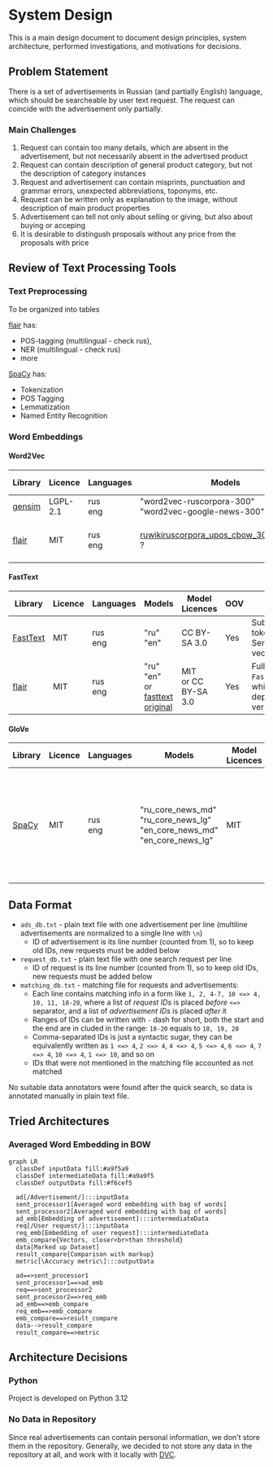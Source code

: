 # System Design

This is a main design document to document design principles, system architecture, performed investigations, and motivations for decisions.

## Problem Statement

There is a set of advertisements in Russian (and partially English) language, which should be searcheable by user text request. The request can coincide with the advertisement only partially.

### Main Challenges

1. Request can contain too many details, which are absent in the advertisement, but not necessarily absent in the advertised product
1. Request can contain description of general product category, but not the description of category instances
1. Request and advertisement can contain misprints, punctuation and grammar errors, unexpected abbreviations, toponyms, etc.
1. Request can be written only as explanation to the image, without description of main product properties
1. Advertisement can tell not only about selling or giving, but also about buying or acceping
1. It is desirable to distingush proposals without any price from the proposals with price

## Review of Text Processing Tools

### Text Preprocessing

To be organized into tables

[flair](https://flairnlp.github.io/docs/intro) has: 
* POS-tagging (multilingual - check rus), 
* NER (multilingual - check rus)
* more

[SpaCy](https://spacy.io/usage/models#quickstart) has:
* Tokenization
* POS Tagging
* Lemmatization
* Named Entity Recognition

### Word Embeddings

#### Word2Vec
    
| Library                                                            | Licence  | Languages   | Models                                                                               | Model Licences | OOV | Comment                                    |
|--------------------------------------------------------------------|----------|-------------|--------------------------------------------------------------------------------------|----------------|-----|--------------------------------------------|
| [gensim](https://radimrehurek.com/gensim/auto_examples/index.html) | LGPL-2.1 | rus<br/>eng | "word2vec-ruscorpora-300" <br/> "word2vec-google-news-300"                               | CC-BY <br/>  ? | No  | rus - with POS-tags                        |
| [flair](https://flairnlp.github.io/docs/intro)                     | MIT      | rus<br/>eng | [ruwikiruscorpora_upos_cbow_300_10_2021](https://rusvectores.org/ru/models/)  <br/> ? | CC-BY <br/>  ? | No  | Only text format, <br/> Tokenizes POS-tags | 

#### FastText
| Library                                              | Licence  | Languages   | Models                                     | Model Licences            | OOV | Comment                                                                   |
|------------------------------------------------------|----------|-------------|--------------------------------------------|---------------------------|-----|---------------------------------------------------------------------------|
| [FastText](https://fasttext.cc/docs/en/support.html) | MIT | rus<br/>eng | "ru" <br/> "en"                            | CC BY-SA 3.0              | Yes | Subword tokenization, <br/> Sentence vectorization                        |
| [flair](https://flairnlp.github.io/docs/intro)                     | MIT      | rus<br/>eng | "ru" <br/> "en" <br/> or [fasttext original](https://fasttext.cc/docs/en/crawl-vectors.html) | MIT <br/> or CC BY-SA 3.0 | Yes | Fully trough `FastTextEmbeddings`, which is deprecated since version 0.14 | 

#### GloVe

| Library                                                            | Licence  | Languages   | Models                                                                                      | Model Licences | OOV | Comment                                                                                                                                                            |
|--------------------------------------------------------------------|----------|-------------|---------------------------------------------------------------------------------------------|----------------|-----|--------------------------------------------------------------------------------------------------------------------------------------------------------------------|
| [SpaCy](https://spacy.io/usage/models#quickstart) | MIT | rus<br/>eng | "ru_core_news_md"  <br/> "ru_core_news_lg" <br/> "en_core_news_md"  <br/> "en_core_news_lg" | MIT | No  | Only "md" / "lg" models have vector vocabulary support (see first important note [here](https://spacy.io/usage/linguistic-features#vectors-similarity)<br/> Similarity |




## Data Format

* `ads_db.txt` - plain text file with one advertisement per line (multiline advertisements are normalized to a single line with `\n`)
   * ID of advertisement is its line number (counted from 1), so to keep old IDs, new requests must be added below
* `request_db.txt` - plain text file with one search request per line
   * ID of request is its line number (counted from 1), so to keep old IDs, new requests must be added below
* `matching_db.txt` - matching file for requests and advertisements:
   * Each line contains matching info in a form like `1, 2, 4-7, 10 <=> 4, 10, 11, 18-20`, where a list of _request IDs_ is placed _before_ `<=>` separator, and a list of _advertisement IDs_ is placed _after_ it
   * Ranges of IDs can be written with `-` dash for short, both the start and the end are in cluded in the range: `18-20` equals to `18, 19, 20`
   * Comma-separated IDs is just a syntactic sugar, they can be equivalently written as `1 <=> 4`, `2 <=> 4`, `4 <=> 4`, `5 <=> 4`, `6 <=> 4`, `7 <=> 4`, `10 <=> 4`, `1 <=> 10`, and so on
   * IDs that were not mentioned in the matching file accounted as not matched

No suitable data annotators were found after the quick search, so data is annotated manually in plain text file.

## Tried Architectures

### Averaged Word Embedding in BOW

```mermaid
graph LR
  classDef inputData fill:#a9f5a9
  classDef intermediateData fill:#a9a9f5
  classDef outputData fill:#f6cef5

  ad[/Advertisement/]:::inputData
  sent_processor1[Averaged word embedding with bag of words]
  sent_processor2[Averaged word embedding with bag of words]
  ad_emb[Embedding of advertisement]:::intermediateData
  req[/User request/]:::inputData
  req_emb[Embedding of user request]:::intermediateData
  emb_compare{Vectors, closer<br>than threshold}
  data[Marked up Dataset]
  result_compare{Comparison with markup}
  metric[\Accuracy metric\]:::outputData

  ad==>sent_processor1
  sent_processor1==>ad_emb
  req==>sent_processor2
  sent_processor2==>req_emb
  ad_emb==>emb_compare
  req_emb==>emb_compare
  emb_compare==>result_compare
  data-->result_compare
  result_compare==>metric
```

## Architecture Decisions

### Python

Project is developed on Python 3.12

### No Data in Repository

Since real advertisements can contain personal information, we don't store them in the repository. Generally, we decided to not store any data in the repository at all, and work with it locally with [DVC](https://dvc.org/).
